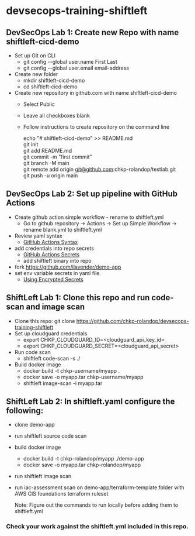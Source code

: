 # devsecops-training-shiftleft

## DevSecOps Lab 1: Create new Repo with name shiftleft-cicd-demo
- Set up Git on CLI
    - git config --global user.name First Last
    - git config --global user.email email-address
- Create new folder
    - mkdir shiftleft-cicd-demo
    - cd shiftleft-cicd-demo
- Create new repository in github.com with name shiftleft-cicd-demo
    - Select Public
    - Leave all checkboxes blank
    - Follow instructions to create repository on the command line

        echo "# shiftleft-cicd-demo" >> README.md\
        git init\
        git add README.md\
        git commit -m "first commit"\
        git branch -M main\
        git remote add origin git@github.com:chkp-rolandop/testlab.git\
        git push -u origin main

## DevSecOps Lab 2: Set up pipeline with GitHub Actions

- Create github action simple workflow - rename to shiftleft.yml
    - Go to github repository &rightarrow; Actions &rightarrow; Set up Simple Workflow &rightarrow; rename blank.yml to shiftleft.yml
- Review yaml syntax
    - [GitHub Actions Syntax](https://docs.github.com/en/actions/reference/workflow-syntax-for-github-actions)
- add credentials into repo secrets
    - [GitHub Actions Secrets](https://docs.github.com/en/actions/reference/encrypted-secrets#creating-encrypted-secrets-for-a-repository)
    - add shiftleft binary into repo
- fork https://github.com/ilavender/demo-app
- set env variable secrets in yaml file
    - [Using Encrypted Secrets](https://docs.github.com/en/actions/reference/encrypted-secrets#using-encrypted-secrets-in-a-workflow) 
## ShiftLeft Lab 1: Clone this repo and run code-scan and image scan
- Clone this repo:  git clone https://github.com/chkp-rolandop/devsecops-training-shiftleft
- Set up cloudguard credentials
    - export CHKP_CLOUDGUARD_ID=<cloudguard_api_key_id>
    - export CHKP_CLOUDGUARD_SECRET=<cloudguard_api_secret>
- Run code scan
    - shiftleft code-scan -s ./
- Build docker image
    - docker build -t chkp-username/myapp .
    - docker save -o myapp.tar chkp-username/myapp
    - shiftleft image-scan -i myapp.tar

## ShiftLeft Lab 2: In shiftleft.yaml configure the following:
- clone demo-app 
- run shiftleft source code scan
- build docker image
    - docker build -t chkp-rolandop/myapp ./demo-app
    - docker save -o myapp.tar chkp-rolandop/myapp
- run shiftleft image scan
- run iac-assessment scan on demo-app/terraform-template folder with AWS CIS foundations terraform ruleset

    Note:  Figure out the commands to run locally before adding them to shiftleft.yml

### Check your work against the shiftleft.yml included in this repo.
